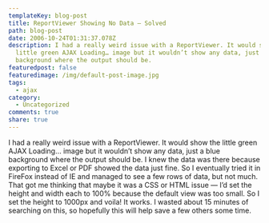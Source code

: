 ```yaml
---
templateKey: blog-post
title: ReportViewer Showing No Data – Solved
path: blog-post
date: 2006-10-24T01:31:37.078Z
description: I had a really weird issue with a ReportViewer. It would show the
  little green AJAX Loading… image but it wouldn’t show any data, just a blue
  background where the output should be.
featuredpost: false
featuredimage: /img/default-post-image.jpg
tags:
  - ajax
category:
  - Uncategorized
comments: true
share: true
---
```

<!--StartFragment-->

I had a really weird issue with a ReportViewer. It would show the little green AJAX Loading… image but it wouldn’t show any data, just a blue background where the output should be. I knew the data was there because exporting to Excel or PDF showed the data just fine. So I eventually tried it in FireFox instead of IE and managed to see a few rows of data, but not much. That got me thinking that maybe it was a CSS or HTML issue — I’d set the height and width each to 100% because the default view was too small. So I set the height to 1000px and voila! It works. I wasted about 15 minutes of searching on this, so hopefully this will help save a few others some time.

<!--EndFragment-->